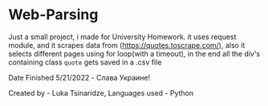 # Web-Parsing
Just a small project, i made for University Homework. it uses request module, and it scrapes data from (https://quotes.toscrape.com/),
also it selects different pages using for loop(with a timeout), in the end all the div's containing class `quote` gets saved in a .csv file

Date Finished 5/21/2022 - Слава Украине!

Created by - Luka Tsinaridze, Languages used - Python
